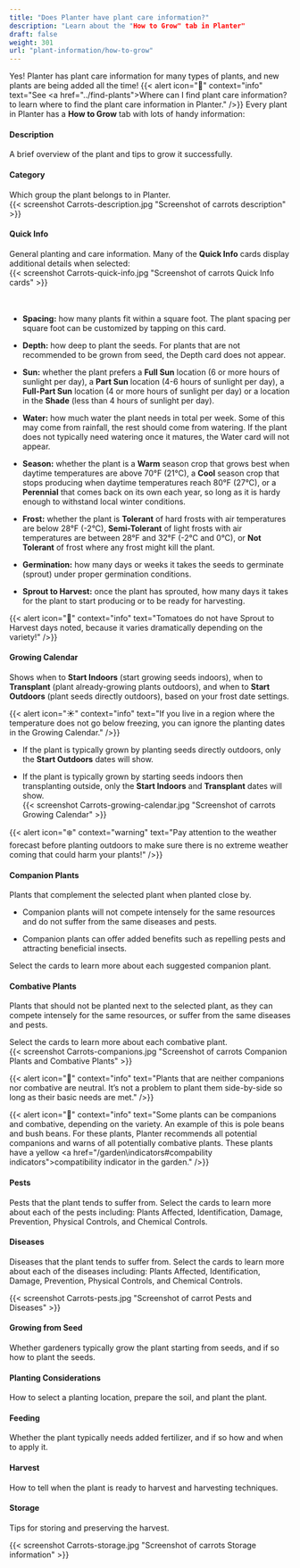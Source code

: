 ```yaml
---
title: "Does Planter have plant care information?"
description: "Learn about the "How to Grow" tab in Planter"
draft: false
weight: 301
url: "plant-information/how-to-grow"
---
```


Yes! Planter has plant care information for many types of plants, and new plants are being added all the time!
{{< alert icon="🌿" context="info" text="See <a href=\"../find-plants\">Where can I find plant care information?</a> to learn where to find the plant care information in Planter." />}}
Every plant in Planter has a **How to Grow** tab with lots of handy information:

#### Description
A brief overview of the plant and tips to grow it successfully.

#### Category
Which group the plant belongs to in Planter.<br />
{{< screenshot Carrots-description.jpg "Screenshot of carrots description" >}}

#### Quick Info
General planting and care information. Many of the **Quick Info** cards display additional details when selected:<br />
{{< screenshot Carrots-quick-info.jpg "Screenshot of carrots Quick Info cards" >}}<br /><br /><br />

- **Spacing:** how many plants fit within a square foot. The plant spacing per square foot can be customized by tapping on this card.

- **Depth:** how deep to plant the seeds. For plants that are not recommended to be grown from seed, the Depth card does not appear.

- **Sun:** whether the plant prefers a **Full Sun** location (6 or more hours of sunlight per day), a **Part Sun** location (4-6 hours of sunlight per day), a **Full-Part Sun** location (4 or more hours of sunlight per day) or a location in the **Shade** (less than 4 hours of sunlight per day).

- **Water:** how much water the plant needs in total per week. Some of this may come from rainfall, the rest should come from watering. If the plant does not typically need watering once it matures, the Water card will not appear.

- **Season:** whether the plant is a **Warm** season crop that grows best when daytime temperatures are above 70°F (21°C), a **Cool** season crop that stops producing when daytime temperatures reach 80°F (27°C), or a **Perennial** that comes back on its own each year, so long as it is hardy enough to withstand local winter conditions.

- **Frost:** whether the plant is **Tolerant** of hard frosts with air temperatures are below 28°F (-2°C), **Semi-Tolerant** of light frosts with air temperatures are between 28°F and 32°F (-2°C and 0°C), or **Not Tolerant** of frost where any frost might kill the plant.

- **Germination:** how many days or weeks it takes the seeds to germinate (sprout) under proper germination conditions.

- **Sprout to Harvest:** once the plant has sprouted, how many days it takes for the plant to start producing or to be ready for harvesting.

{{< alert icon="🍅" context="info" text="Tomatoes do not have Sprout to Harvest days noted, because it varies dramatically depending on the variety!" />}}

#### Growing Calendar
Shows when to **Start Indoors** (start growing seeds indoors), when to **Transplant** (plant already-growing plants outdoors), and when to **Start Outdoors** (plant seeds directly outdoors), based on your frost date settings.

{{< alert icon="☀️" context="info" text="If you live in a region where the temperature does not go below freezing, you can ignore the planting dates in the Growing Calendar." />}}

- If the plant is typically grown by planting seeds directly outdoors, only the **Start Outdoors** dates will show.

- If the plant is typically grown by starting seeds indoors then transplanting outside, only the **Start Indoors** and **Transplant** dates will show. <br />
{{< screenshot Carrots-growing-calendar.jpg "Screenshot of carrots Growing Calendar" >}}

{{< alert icon="❄️" context="warning" text="Pay attention to the weather forecast before planting outdoors to make sure there is no extreme weather coming that could harm your plants!" />}}

#### Companion Plants
Plants that complement the selected plant when planted close by.

- Companion plants will not compete intensely for the same resources and do not suffer from the same diseases and pests.

- Companion plants can offer added benefits such as repelling pests and attracting beneficial insects.

Select the cards to learn more about each suggested companion plant.

#### Combative Plants
Plants that should not be planted next to the selected plant, as they can compete intensely for the same resources, or suffer from the same diseases and pests.

Select the cards to learn more about each combative plant.<br />
{{< screenshot Carrots-companions.jpg "Screenshot of carrots Companion Plants and Combative Plants" >}}

{{< alert icon="🌱" context="info" text="Plants that are neither companions nor combative are neutral. It’s not a problem to plant them side-by-side so long as their basic needs are met." />}}

{{< alert icon="🌿" context="info" text="Some plants can be companions and combative, depending on the variety. An example of this is pole beans and bush beans. For these plants, Planter recommends all potential companions and warns of all potentially combative plants. These plants have a yellow <a href=\"/garden\indicators#compability indicators\">compatibility indicator</a> in the garden." />}}

#### Pests
Pests that the plant tends to suffer from. Select the cards to learn more about each of the pests including: Plants Affected, Identification, Damage, Prevention, Physical Controls, and Chemical Controls.

#### Diseases
Diseases that the plant tends to suffer from. Select the cards to learn more about each of the diseases including: Plants Affected, Identification, Damage, Prevention, Physical Controls, and Chemical Controls.

{{< screenshot Carrots-pests.jpg "Screenshot of carrot Pests and Diseases" >}}

#### Growing from Seed
Whether gardeners typically grow the plant starting from seeds, and if so how to plant the seeds.

#### Planting Considerations
How to select a planting location, prepare the soil, and plant the plant.

#### Feeding
Whether the plant typically needs added fertilizer, and if so how and when to apply it.

#### Harvest
How to tell when the plant is ready to harvest and harvesting techniques.

#### Storage
Tips for storing and preserving the harvest.

{{< screenshot Carrots-storage.jpg "Screenshot of carrots Storage information" >}}
